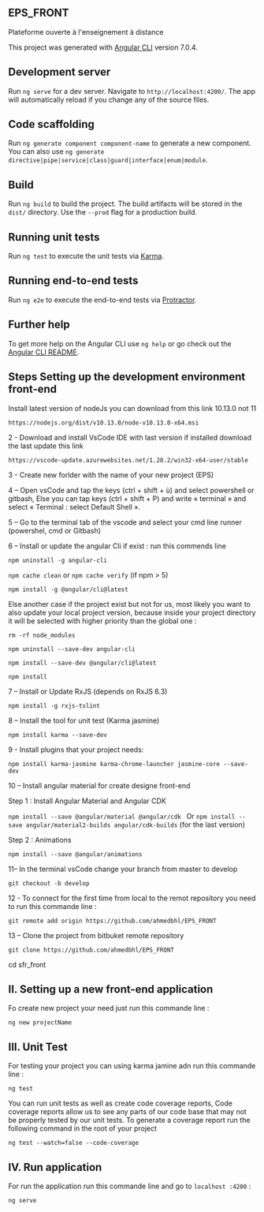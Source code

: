 ## EPS_FRONT

Plateforme ouverte à l'enseignement à distance

This project was generated with [Angular CLI](https://github.com/angular/angular-cli) version 7.0.4.

## Development server

Run `ng serve` for a dev server. Navigate to `http://localhost:4200/`. The app will automatically reload if you change any of the source files.

## Code scaffolding

Run `ng generate component component-name` to generate a new component. You can also use `ng generate directive|pipe|service|class|guard|interface|enum|module`.

## Build

Run `ng build` to build the project. The build artifacts will be stored in the `dist/` directory. Use the `--prod` flag for a production build.

## Running unit tests

Run `ng test` to execute the unit tests via [Karma](https://karma-runner.github.io).

## Running end-to-end tests

Run `ng e2e` to execute the end-to-end tests via [Protractor](http://www.protractortest.org/).

## Further help

To get more help on the Angular CLI use `ng help` or go check out the [Angular CLI README](https://github.com/angular/angular-cli/blob/master/README.md).

## Steps Setting up the development environment front-end 

Install latest version of nodeJs you can download from this link 10.13.0 not 11

`https://nodejs.org/dist/v10.13.0/node-v10.13.0-x64.msi`

2 - Download and install VsCode IDE with last version if installed download the last update this link

`https://vscode-update.azurewebsites.net/1.28.2/win32-x64-user/stable`

3 - Create new forlder with the name of your new project (EPS) 

4 – Open vsCode and tap the keys (ctrl + shift + ù) and select powershell or gitbash, Else you can tap keys (ctrl + shift + P) and write « terminal » and select « Terminal : select Default Shell ».

5 – Go to the terminal tab of the vscode and select your cmd line runner (powershel, cmd or Gitbash)

6 – Install or update the angular Cli if exist :  run this commends line

`npm uninstall -g angular-cli`

`npm cache clean`   or  `npm cache verify`    (if npm > 5)

`npm install -g @angular/cli@latest`

 Else another case if the project exist but not for us, most likely you want to also update your local project version, because inside your project directory it will be selected with higher priority than the global one :

`rm -rf node_modules`

`npm uninstall --save-dev angular-cli`

`npm install --save-dev @angular/cli@latest`

`npm install`

7 – Install or Update RxJS (depends on RxJS 6.3)

`npm install -g rxjs-tslint`

8 – Install the tool for unit test (Karma jasmine)

`npm install karma --save-dev`

9 - Install plugins that your project needs:

`npm install karma-jasmine karma-chrome-launcher jasmine-core --save-dev`

10 – Install angular material for create designe front-end 

Step 1 : Install Angular Material and Angular CDK

`npm install --save @angular/material @angular/cdk ` Or  `npm install --save angular/material2-builds angular/cdk-builds`  (for the last version)

Step 2 : Animations

`npm install --save @angular/animations`

11– In the terminal vsCode change your branch from master to develop 

`git checkout -b develop`

12 - To connect for the first time from local to the remot repository you need to run this commande line : 

`git remote add origin https://github.com/ahmedbhl/EPS_FRONT`

13 – Clone the project from bitbuket remote repository 

`git clone https://github.com/ahmedbhl/EPS_FRONT`

cd sfr_front

##  II.	Setting up a new front-end application

Fo create new project your need just run this commande line :

`ng new projectName`

## III. Unit Test 

For testing your project you can using karma jamine adn run this commande line : 

`ng test `

You can run unit tests as well as create code coverage reports, Code coverage reports allow us to see any parts of our code base that may not be properly tested by our unit tests. To generate a coverage report run the following command in the root of your project

`ng test --watch=false --code-coverage`

##  IV.	Run application

For run the application run this commande line and go to `localhost :4200` : 

`ng serve` 

